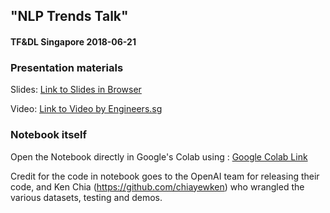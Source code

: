 ## "NLP Trends Talk"
#### TF&amp;DL Singapore 2018-06-21

### Presentation materials

Slides: <a href="http://redcatlabs.com/2018-06-21_TFandDL_NLP-trends/" target=_blank>Link to Slides in Browser</a>

Video:  <a href="https://engineers.sg/video/the-rise-of-the-language-model-tensorflow-and-deep-learning-singapore--2696" target=_blank>Link to Video by Engineers.sg</a>


### Notebook itself

Open the Notebook directly in Google's Colab using : [Google Colab Link](http://colab.research.google.com/github/mdda/deep-learning-workshop/blob/master/notebooks/work-in-progress/2018-06_NLP-Trends/LM-ZeroShot.ipynb)

Credit for the code in notebook goes to the OpenAI team for releasing their code, 
and Ken Chia (https://github.com/chiayewken) who wrangled the various datasets, testing and demos.

